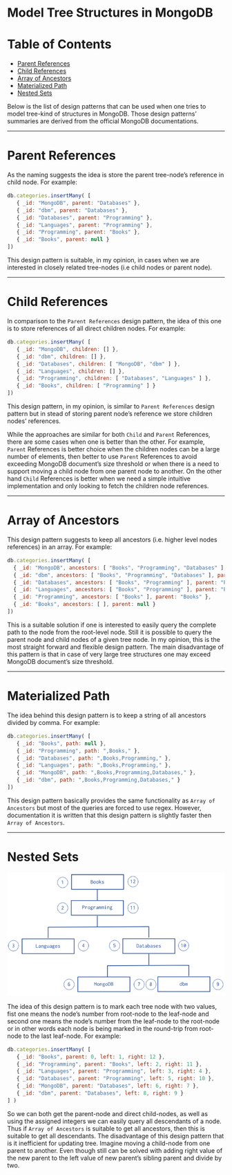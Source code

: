 # Model Tree Structures in MongoDB

# Table of Contents
- [Parent References](#parent-references)
- [Child References](#child-references)
- [Array of Ancestors](#array-of-ancestors)
- [Materialized Path](#materialized-path)
- [Nested Sets](#nested-sets)

Below is the list of design patterns that can be used when one tries to model tree-kind of structures in MongoDB. Those design patterns’ summaries are derived from the official MongoDB documentations.

---

# Parent References

As the naming suggests the idea is store the parent tree-node’s reference in child node. 
For example:

```jsx
db.categories.insertMany( [
   { _id: "MongoDB", parent: "Databases" },
   { _id: "dbm", parent: "Databases" },
   { _id: "Databases", parent: "Programming" },
   { _id: "Languages", parent: "Programming" },
   { _id: "Programming", parent: "Books" },
   { _id: "Books", parent: null }
])
```

This design pattern is suitable, in my opinion, in cases when we are interested in closely related tree-nodes (i.e child nodes or parent node). 

---

# Child References

In comparison to the `Parent References`  design pattern, the idea of this one is to store references of all direct children nodes. 
For example:

```jsx
db.categories.insertMany( [
   { _id: "MongoDB", children: [] },
   { _id: "dbm", children: [] },
   { _id: "Databases", children: [ "MongoDB", "dbm" ] },
   { _id: "Languages", children: [] },
   { _id: "Programming", children: [ "Databases", "Languages" ] },
   { _id: "Books", children: [ "Programming" ] }
])
```

This design pattern, in my opinion, is similar to `Parent References`  design pattern but in stead of storing parent node’s reference we store children nodes’ references. 

While the approaches are similar for both `Child` and `Parent` References, there are some cases when one is better than the other. For example, `Parent` References is better choice when the children nodes can be a large number of elements, then better to use `Parent` References to avoid exceeding MongoDB document’s size threshold or when there is a need to support moving a child node from one parent node to another. On the other hand `Child` References is better when we need a simple intuitive implementation and only looking to fetch the children node references.

---

# Array of Ancestors

This design pattern suggests to keep all ancestors (i.e. higher level nodes references) in an array. For example:

```jsx
db.categories.insertMany( [
  { _id: "MongoDB", ancestors: [ "Books", "Programming", "Databases" ], parent: "Databases" },
  { _id: "dbm", ancestors: [ "Books", "Programming", "Databases" ], parent: "Databases" },
  { _id: "Databases", ancestors: [ "Books", "Programming" ], parent: "Programming" },
  { _id: "Languages", ancestors: [ "Books", "Programming" ], parent: "Programming" },
  { _id: "Programming", ancestors: [ "Books" ], parent: "Books" },
  { _id: "Books", ancestors: [ ], parent: null }
])
```

This is a suitable solution if one is interested to easily query the complete path to the node from the root-level node. Still it is possible to query the parent node and child nodes of a given tree node. In my opinion, this is the most straight forward and flexible design pattern. The main disadvantage of this pattern is that in case of very large tree structures one may exceed MongoDB document’s size threshold. 

---

# Materialized Path

The idea behind this design pattern is to keep a string of all ancestors divided by comma. 
For example:

```jsx
db.categories.insertMany( [
   { _id: "Books", path: null },
   { _id: "Programming", path: ",Books," },
   { _id: "Databases", path: ",Books,Programming," },
   { _id: "Languages", path: ",Books,Programming," },
   { _id: "MongoDB", path: ",Books,Programming,Databases," },
   { _id: "dbm", path: ",Books,Programming,Databases," }
])
```

This design pattern basically provides the same functionality as `Array of Ancestors` but most of the queries are forced to use regex. However, documentation it is written that this design pattern is slightly faster then `Array of Ancestors`.

---

# Nested Sets

![Nested Sets Diagram](./img/nested_sets_diagram.png)

The idea of this design pattern is to mark each tree node with two values, fist one means the node’s number from root-node to the leaf-node and second one means the node’s number from the leaf-node to the root-node or in other words each node is being marked in the round-trip from root-node to the last leaf-node. 
For example:

```jsx
db.categories.insertMany( [
   { _id: "Books", parent: 0, left: 1, right: 12 },
   { _id: "Programming", parent: "Books", left: 2, right: 11 },
   { _id: "Languages", parent: "Programming", left: 3, right: 4 },
   { _id: "Databases", parent: "Programming", left: 5, right: 10 },
   { _id: "MongoDB", parent: "Databases", left: 6, right: 7 },
   { _id: "dbm", parent: "Databases", left: 8, right: 9 }
] )
```

So we can both get the parent-node and direct child-nodes, as well as using the assigned integers we can easily query all descendants of a node. Thus if `Array of Ancestors`  is suitable to get all ancestors, then this is suitable to get all descendants. The disadvantage of this design pattern that is it inefficient for updating tree. Imagine moving a child-node from one parent to another. Even though still can be solved with adding right value of the new parent to the left value of new parent’s sibling parent and divide by two.
